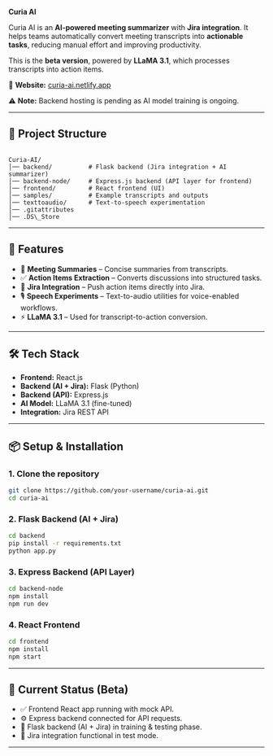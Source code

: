 
**Curia AI**

Curia AI is an **AI-powered meeting summarizer** with **Jira integration**. It helps teams automatically convert meeting transcripts into **actionable tasks**, reducing manual effort and improving productivity.

This is the **beta version**, powered by **LLaMA 3.1**, which processes transcripts into action items.

🔗 **Website:** [curia-ai.netlify.app](https://curia-ai.netlify.app)  

⚠️ **Note:** Backend hosting is pending as AI model training is ongoing.

---

## 📂 Project Structure
```

Curia-AI/
│── backend/          # Flask backend (Jira integration + AI summarizer)
│── backend-node/     # Express.js backend (API layer for frontend)
│── frontend/         # React frontend (UI)
│── samples/          # Example transcripts and outputs
│── texttoaudio/      # Text-to-speech experimentation
│── .gitattributes
│── .DS\_Store

````

---

## 🚀 Features
- 📝 **Meeting Summaries** – Concise summaries from transcripts.  
- ✅ **Action Items Extraction** – Converts discussions into structured tasks.  
- 🔗 **Jira Integration** – Push action items directly into Jira.  
- 🎙️ **Speech Experiments** – Text-to-audio utilities for voice-enabled workflows.  
- ⚡ **LLaMA 3.1** – Used for transcript-to-action conversion.  

---

## 🛠️ Tech Stack
- **Frontend:** React.js  
- **Backend (AI + Jira):** Flask (Python)  
- **Backend (API):** Express.js  
- **AI Model:** LLaMA 3.1 (fine-tuned)  
- **Integration:** Jira REST API  

---

## 📦 Setup & Installation

### 1. Clone the repository
```bash
git clone https://github.com/your-username/curia-ai.git
cd curia-ai
````

### 2. Flask Backend (AI + Jira)

```bash
cd backend
pip install -r requirements.txt
python app.py
```

### 3. Express Backend (API Layer)

```bash
cd backend-node
npm install
npm run dev
```

### 4. React Frontend

```bash
cd frontend
npm install
npm start
```

---

## 🧪 Current Status (Beta)

* ✅ Frontend React app running with mock API.
* ⚙️ Express backend connected for API requests.
* 🔄 Flask backend (AI + Jira) in training & testing phase.
* 🚀 Jira integration functional in test mode.

---
